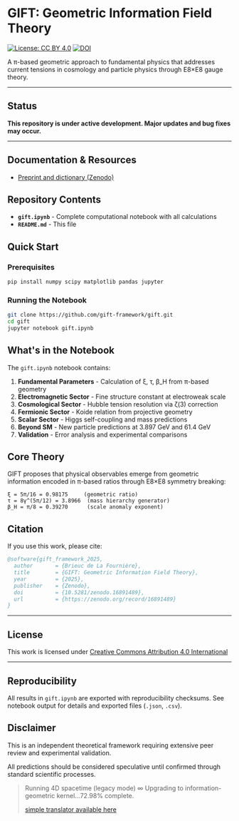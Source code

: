# GIFT: Geometric Information Field Theory

[![License: CC BY 4.0](https://img.shields.io/badge/License-CC%20BY%204.0-lightgrey.svg)](https://creativecommons.org/licenses/by/4.0/)
[![DOI](https://zenodo.org/badge/DOI/10.5281/zenodo.16891489.svg)](https://doi.org/10.5281/zenodo.16891489)

A π-based geometric approach to fundamental physics that addresses current tensions in cosmology and particle physics through E8×E8 gauge theory.

---

## Status

**This repository is under active development. Major updates and bug fixes may occur.**

---

## Documentation & Resources

- [Preprint and dictionary (Zenodo)](https://zenodo.org/record/16891489)

## **Repository Contents**

- **`gift.ipynb`** - Complete computational notebook with all calculations
- **`README.md`** - This file

## **Quick Start**

### Prerequisites
```bash
pip install numpy scipy matplotlib pandas jupyter
```

### Running the Notebook
```bash
git clone https://github.com/gift-framework/gift.git
cd gift
jupyter notebook gift.ipynb
```

## **What's in the Notebook**

The `gift.ipynb` notebook contains:

1. **Fundamental Parameters** - Calculation of ξ, τ, β_H from π-based geometry
2. **Electromagnetic Sector** - Fine structure constant at electroweak scale
3. **Cosmological Sector** - Hubble tension resolution via ζ(3) correction
4. **Fermionic Sector** - Koide relation from projective geometry
5. **Scalar Sector** - Higgs self-coupling and mass predictions
6. **Beyond SM** - New particle predictions at 3.897 GeV and 61.4 GeV
7. **Validation** - Error analysis and experimental comparisons

## **Core Theory**

GIFT proposes that physical observables emerge from geometric information encoded in π-based ratios through E8×E8 symmetry breaking:

```
ξ = 5π/16 = 0.98175     (geometric ratio)
τ = 8γ^(5π/12) = 3.8966  (mass hierarchy generator)  
β_H = π/8 = 0.39270      (scale anomaly exponent)
```

## Citation

If you use this work, please cite:

```bibtex
@software{gift_framework_2025,
  author       = {Brieuc de La Fournière},
  title        = {GIFT: Geometric Information Field Theory},
  year         = {2025},
  publisher    = {Zenodo},
  doi          = {10.5281/zenodo.16891489},
  url          = {https://zenodo.org/record/16891489}
}
```

---

## License

This work is licensed under [Creative Commons Attribution 4.0 International](https://creativecommons.org/licenses/by/4.0/)

---

## Reproducibility

All results in `gift.ipynb` are exported with reproducibility checksums.
See notebook output for details and exported files (`.json`, `.csv`).

## **Disclaimer**

This is an independent theoretical framework requiring extensive peer review and experimental validation.

All predictions should be considered speculative until confirmed through standard scientific processes.
> Running 4D spacetime (legacy mode) ∞ Upgrading to information-geometric kernel...72.98% complete.
> 
> [simple translator available here](https://www.bdelaf.com/gift.html)
